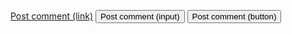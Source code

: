 <a href="https://chettinad.swm5.repl.co/" class="button">Post comment (link)</a>
<input class="button" type="submit" value="Post comment (input)">
<button class="button" type="submit">Post comment (button)</button>
